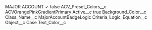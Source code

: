 <?xml version="1.0" encoding="UTF-8"?>
<CustomMetadata xmlns="http://soap.sforce.com/2006/04/metadata" xmlns:xsi="http://www.w3.org/2001/XMLSchema-instance" xmlns:xsd="http://www.w3.org/2001/XMLSchema">
    <label>MAJOR ACCOUNT ✓</label>
    <protected>false</protected>
    <values>
        <field>ACV_Preset_Colors__c</field>
        <value xsi:type="xsd:string">ACVOrangePinkGradientPrimary</value>
    </values>
    <values>
        <field>Active__c</field>
        <value xsi:type="xsd:boolean">true</value>
    </values>
    <values>
        <field>Background_Color__c</field>
        <value xsi:nil="true"/>
    </values>
    <values>
        <field>Class_Name__c</field>
        <value xsi:type="xsd:string">MajorAccountBadgeLogic</value>
    </values>
    <values>
        <field>Criteria_Logic_Equation__c</field>
        <value xsi:nil="true"/>
    </values>
    <values>
        <field>Object__c</field>
        <value xsi:type="xsd:string">Case</value>
    </values>
    <values>
        <field>Text_Color__c</field>
        <value xsi:nil="true"/>
    </values>
</CustomMetadata>

